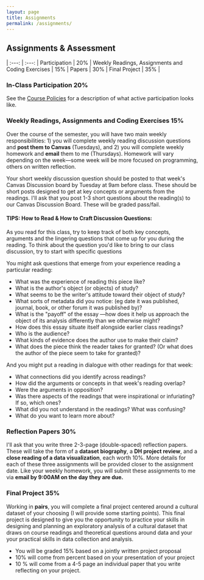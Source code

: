 ```yaml
---
layout: page
title: Assignments
permalink: /assignments/
---
```


## Assignments & Assessment 
 

| :---: | :---: |
Participation | 20% |
Weekly Readings, Assignments and Coding Exercises | 15% |
Papers |  30% |
Final Project | 35% |

### In-Class Participation 20%

See the [Course Policies](https://sceckert.github.io/IntroDHSpring2021/policies) for a description of what active participation looks like.

### Weekly Readings, Assignments and Coding Exercises 15% 

Over the course of the semester, you will have two main weekly responsibilities: 1) you will complete weekly reading discussion questions and **post them to Canvas** (Tuesdays), and 2) you will complete weekly homework and **email** them to me (Thursdays). Homework  will vary depending on the week––some week will be more focused on programming, others on written reflection. 

Your short weekly discussion question should be posted to that week's Canvas Discussion board by Tuesday at 9am before class. These should be short posts designed to get at key concepts or arguments from the readings. I'll ask that you post 1-3 short questions about the reading(s) to our Canvas Discussion Board. These will be graded pass/fail.

#### TIPS: How to Read & How to Craft Discussion Questions:

As you read for this class, try to keep track of both key concepts, arguments and the lingering questions that come up for you during the reading. To think about the question you'd like to bring to our class discussion, try to start with specific questions

You might ask questions that emerge from your experience reading a particular reading: 

- What was the experience of reading this piece like? 
- What is the author's object (or objects) of study?
- What seems to be the writer's attitude toward their object of study?
- What sorts of metadata did you notice: (eg date it was published, journal, book, or other forum it was published by)?
- What is the "payoff" of the essay ––how does it help us approach the object of its analysis differently than we otherwise might? 
- How does this essay situate itself alongside earlier class readings?
- Who is the audience?
- What kinds of evidence does the author use to make their claim?
- What does the piece think the reader takes for granted? (Or what does the author of the piece seem to take for granted)?

And you might put a reading in dialogue with other readings for that week: 

- What connections did you identify across readings?
-  How did the arguments or concepts in that week's reading overlap? 
- Were the arguments in opposition?
- Was there aspects of the readings that were inspirational or infuriating? If so, which ones?
-  What did you not understand in the readings? What was confusing?
-  What do you want to learn more about?



### Reflection Papers 30%

I'll ask that you write three 2-3-page (double-spaced) reflection papers. These will take the form of a **dataset biography**, a **DH project review**, and a **close reading of a data visualization**, each worth 10%. More details for each of these three assignments will be provided closer to the assignment date. Like your weekly homework, you will submit these assignments to me via **email by 9:00AM on the day they are due.**


### Final Project 35%



Working in **pairs**, you will complete a final project centered around a cultural dataset of your choosing (I will provide some starting points). This final project is designed to give you the opportunity to practice your skills in designing and planning an exploratory analysis of a cultural dataset that draws on course readings and theoretical questions around data and your your practical skills in data collection and analysis.

-  You will be graded 15% based on a jointly written project proposal
- 10% will come from  percent based on your presentation of your project
- 10 % will come from a 4-5 page an individual paper that you write reflecting on your project.
